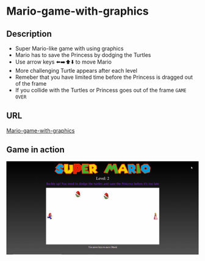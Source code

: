 # Mario-game-with-graphics

## Description
 - Super Mario-like game with using graphics
 - Mario has to save the Princess by dodging the Turtles
 - Use arrow keys ⬅️➡️⬆️⬇️ to move Mario
 - More challenging Turtle appears after each level
 - Remeber that you have limited time before the Princess is dragged out of the frame
 - If you collide with the Turtles or Princess goes out of the frame `GAME OVER`

## URL
[Mario-game-with-graphics](https://sharp-hypatia-5a2f1f.netlify.app/)

## Game in action

![Game Simulation](https://github.com/Kunjan-Shah/mario-game-with-graphics/blob/main/mario-game-with-graphics-play.gif)
